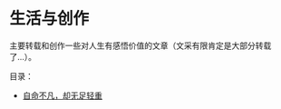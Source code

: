 # 生活与创作 <Badge text="beta" type="warn"/> <Badge text="0.10.1+"/>

主要转载和创作一些对人生有感悟价值的文章（文采有限肯定是大部分转载了...）。

目录：

- [自命不凡，却无足轻重](./01.md)
